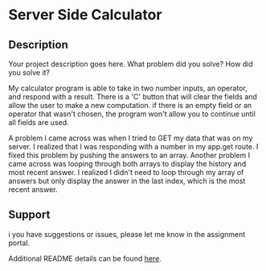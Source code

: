 # Server Side Calculator

## Description

Your project description goes here. What problem did you solve? How did you solve it?

My calculator program is able to take in two number inputs, an operator, and respond with a result. There is a 'C' button that will clear the fields and allow the user to make a new computation. if there is an empty field or an operator that wasn't chosen, the program won't allow you to continue until all fields are used. 

A problem I came across was when I tried to GET my data that was on my server. I realized that I was responding with a number in my app.get route. I fixed this problem by pushing the answers to an array. Another problem I came across was looping through both arrays to display the history and most recent answer. I realized I didn't need to loop through my array of answers but only display the answer in the last index, which is the most recent answer. 

## Support

i you have suggestions or issues, please let me know in the assignment portal.

Additional README details can be found [here](https://github.com/PrimeAcademy/readme-template/blob/master/README.md).
